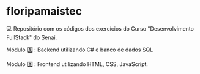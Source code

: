 # floripamaistec

:computer:   Repositório com os códigos dos exercícios do Curso "Desenvolvimento FullStack" do Senai.


Módulo 	:one: :  Backend utilizando C# e banco de dados SQL 

Módulo 	:two: :  Frontend utilizando HTML, CSS, JavaScript.
